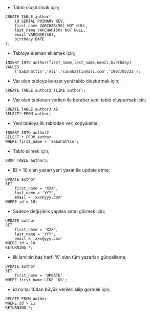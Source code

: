 * Tablo oluşturmak için;
```
CREATE TABLE author(
	id SERIAL PRIMARY KEY,
	first_name VARCHAR(50) NOT NULL,
	last_name VARCHAR(50) NOT NULL,
	email VARCHAR(50),
	birthday DATE
);
```
* Tabloya eleman eklemek için;
```
INSERT INTO author(first_name,last_name,email,birthday)
VALUES
    ('Sabahattin','Ali','sabahattin@ali.com','1907/02/25');
```
* Var olan tabloya benzer yeni tablo oluşturmak için;
```
CREATE TABLE author2 (LIKE author);
```
* Var olan tablonun verileri ile beraber yeni tablo oluşturmak için;
```
CREATE TABLE author3 AS
SELECT* FROM author; 
```
* Yeni tabloya ilk tablodan veri kopyalama;
```
INSERT INTO author2
SELECT * FROM author
WHERE first_name = 'Sabahattin';
```
* Tablo silmek için;
```
DROP TABLE author3;
```
* ID = 10 olan yazarı yeni yazar ile update etme;
```
UPDATE author
SET 
	first_name = 'XXX',
	last_name = 'YYY',
	email = 'xxx@yyy.com'
WHERE id = 10;
```
* Sadece değişiklik yapılan satırı görmek için;
```
UPDATE author
SET 
	first_name = 'XXX',
	last_name = 'YYY',
	email = 'xxx@yyy.com'
WHERE id = 10
RETURNING *; 
```
* ilk isminin baş harfi 'K' olan tüm yazarları güncelleme;
```
UPDATE author
SET
	first_name = 'UPDATE'
WHERE first_name LIKE 'K%';
```
* id no'su 10dan büyük verileri silip görmek için;
```
DELETE FROM author
WHERE id > 11
RETURNING *;
```



















